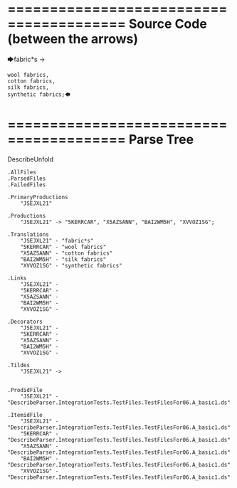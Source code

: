 ========================================
Source Code (between the arrows)
========================================

🡆fabric*s ->

	wool fabrics,
	cotton fabrics,
	silk fabrics,
	synthetic fabrics;🡄

========================================
Parse Tree
========================================
DescribeUnfold

    .AllFiles
    .ParsedFiles
    .FailedFiles

    .PrimaryProductions
        "JSEJXL21" 

    .Productions
        "JSEJXL21" -> "5KERRCAR", "X5AZSANN", "BAI2WM5H", "XVVOZ1SG";

    .Translations
        "JSEJXL21" - "fabric*s"
        "5KERRCAR" - "wool fabrics"
        "X5AZSANN" - "cotton fabrics"
        "BAI2WM5H" - "silk fabrics"
        "XVVOZ1SG" - "synthetic fabrics"

    .Links
        "JSEJXL21" - 
        "5KERRCAR" - 
        "X5AZSANN" - 
        "BAI2WM5H" - 
        "XVVOZ1SG" - 

    .Decorators
        "JSEJXL21" - 
        "5KERRCAR" - 
        "X5AZSANN" - 
        "BAI2WM5H" - 
        "XVVOZ1SG" - 

    .Tildes
        "JSEJXL21" -> 


    .ProdidFile
        "JSEJXL21" - "DescribeParser.IntegrationTests.TestFiles.TestFilesFor06.A_basic1.ds"

    .ItemidFile
        "JSEJXL21" - "DescribeParser.IntegrationTests.TestFiles.TestFilesFor06.A_basic1.ds"
        "5KERRCAR" - "DescribeParser.IntegrationTests.TestFiles.TestFilesFor06.A_basic1.ds"
        "X5AZSANN" - "DescribeParser.IntegrationTests.TestFiles.TestFilesFor06.A_basic1.ds"
        "BAI2WM5H" - "DescribeParser.IntegrationTests.TestFiles.TestFilesFor06.A_basic1.ds"
        "XVVOZ1SG" - "DescribeParser.IntegrationTests.TestFiles.TestFilesFor06.A_basic1.ds"

